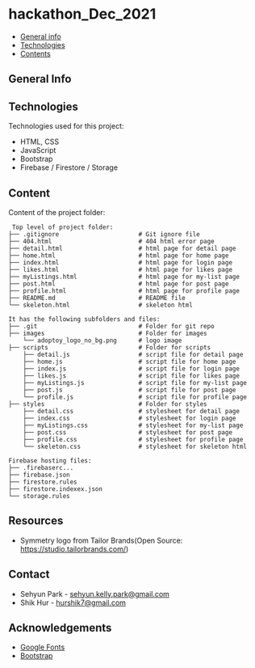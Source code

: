 # hackathon_Dec_2021
* [General info](#general-info)
* [Technologies](#technologies)
* [Contents](#content)

## General Info


	
## Technologies
Technologies used for this project:
* HTML, CSS
* JavaScript
* Bootstrap 
* Firebase / Firestore / Storage
	
## Content
Content of the project folder:

```
 Top level of project folder: 
├── .gitignore                      # Git ignore file
├── 404.html                        # 404 html error page
├── detail.html                     # html page for detail page
├── home.html                       # html page for home page
├── index.html                      # html page for login page
├── likes.html                      # html page for likes page
├── myListings.html                 # html page for my-list page
├── post.html                       # html page for post page
├── profile.html                    # html page for profile page
├── README.md                       # README file
└── skeleton.html                   # skeleton html

It has the following subfolders and files:
├── .git                            # Folder for git repo
├── images                          # Folder for images
    └── adoptoy_logo_no_bg.png      # logo image
├── scripts                         # Folder for scripts
    ├── detail.js                   # script file for detail page
    ├── home.js                     # script file for home page
    ├── index.js                    # script file for login page
    ├── likes.js                    # script file for likes page
    ├── myListings.js               # script file for my-list page
    ├── post.js                     # script file for post page
    └── profile.js                  # script file for profile page
├── styles                          # Folder for styles
    ├── detail.css                  # stylesheet for detail page
    ├── index.css                   # stylesheet for login page
    ├── myListings.css              # stylesheet for my-list page
    ├── post.css                    # stylesheet for post page
    ├── profile.css                 # stylesheet for profile page
    └── skeleton.css                # stylesheet for skeleton html

Firebase hosting files: 
├── .firebaserc...
├── firebase.json
├── firestore.rules
├── firestore.indexex.json
└── storage.rules

```

## Resources
- Symmetry logo from Tailor Brands(Open Source: https://studio.tailorbrands.com/)

## Contact
* Sehyun Park - sehyun.kelly.park@gmail.com
* Shik Hur - hurshik7@gmail.com

## Acknowledgements 
* <a href="https://fonts.google.com/">Google Fonts</a>
* <a href="https://getbootstrap.com/">Bootstrap</a>
